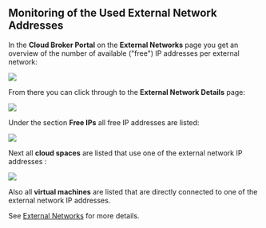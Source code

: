 ## Monitoring of the Used External Network Addresses

In the **Cloud Broker Portal** on the **External Networks** page you get an overview of the number of available ("free") IP addresses per external network:

![](ExternalNetworks.png)

From there you can click through to the **External Network Details** page:

![](ExternalNetworkDetails.png)  

Under the section **Free IPs** all free IP addresses are listed:

![](FreeIPs.png)

Next all **cloud spaces** are listed that use one of the external network IP addresses :

![](CloudSpaces.png)

Also all **virtual machines** are listed that are directly connected to one of the external network IP addresses.

See [External Networks](../../CloudBrokerPortal/ExternalNetworks/ExternalNetworks.md) for more details.
